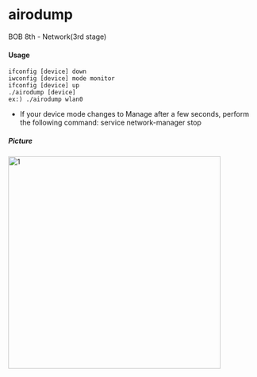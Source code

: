 # airodump
BOB 8th - Network(3rd stage)



#### Usage

```shell
ifconfig [device] down
iwconfig [device] mode monitor
ifconfig [device] up
./airodump [device]
ex:) ./airodump wlan0
```
* If your device mode changes to Manage after a few seconds, perform the following command: 
service network-manager stop


##### Picture
<img width="428" alt="1" src="https://user-images.githubusercontent.com/50411472/74128569-cbcb8a80-4c20-11ea-9e61-c46540de6178.PNG">


